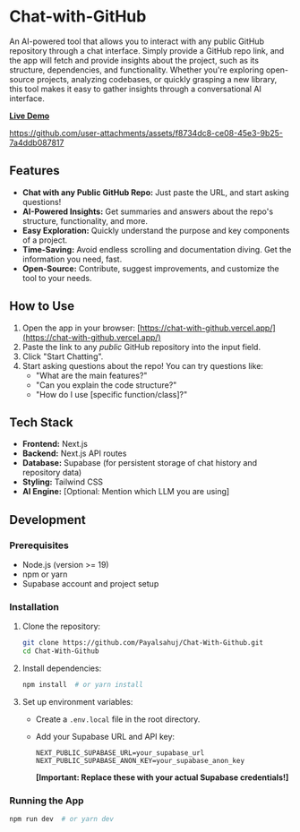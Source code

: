 # Chat-with-GitHub

An AI-powered tool that allows you to interact with any public GitHub repository through a chat interface.  Simply provide a GitHub repo link, and the app will fetch and provide insights about the project, such as its structure, dependencies, and functionality. Whether you're exploring open-source projects, analyzing codebases, or quickly grasping a new library, this tool makes it easy to gather insights through a conversational AI interface.

**[Live Demo](https://chat-with-github.vercel.app/)**


https://github.com/user-attachments/assets/f8734dc8-ce08-45e3-9b25-7a4ddb087817


## Features

*   **Chat with any Public GitHub Repo:**  Just paste the URL, and start asking questions!
*   **AI-Powered Insights:**  Get summaries and answers about the repo's structure, functionality, and more.
*   **Easy Exploration:**  Quickly understand the purpose and key components of a project.
*   **Time-Saving:**  Avoid endless scrolling and documentation diving. Get the information you need, fast.
*   **Open-Source:**  Contribute, suggest improvements, and customize the tool to your needs.

## How to Use

1.  Open the app in your browser: [https://chat-with-github.vercel.app/](https://chat-with-github.vercel.app/)
2.  Paste the link to any *public* GitHub repository into the input field.
3.  Click "Start Chatting".
4.  Start asking questions about the repo! You can try questions like:
    *   "What are the main features?"
    *   "Can you explain the code structure?"
    *   "How do I use [specific function/class]?"

## Tech Stack

*   **Frontend:**  Next.js
*   **Backend:**  Next.js API routes
*   **Database:**  Supabase (for persistent storage of chat history and repository data)
*   **Styling:**  Tailwind CSS
*   **AI Engine:** [Optional: Mention which LLM you are using]

## Development

### Prerequisites

*   Node.js (version >= 19)
*   npm or yarn
*   Supabase account and project setup

### Installation

1.  Clone the repository:

    ```bash
    git clone https://github.com/Payalsahuj/Chat-With-Github.git
    cd Chat-With-Github
    ```

2.  Install dependencies:

    ```bash
    npm install  # or yarn install
    ```

3.  Set up environment variables:
    *   Create a `.env.local` file in the root directory.
    *   Add your Supabase URL and API key:

        ```
        NEXT_PUBLIC_SUPABASE_URL=your_supabase_url
        NEXT_PUBLIC_SUPABASE_ANON_KEY=your_supabase_anon_key
        ```
        **[Important: Replace these with your actual Supabase credentials!]**

### Running the App

```bash
npm run dev  # or yarn dev
